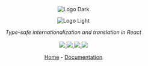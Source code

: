 <div align="center">

  ![Logo Dark](https://www.i18nifty.dev/banner_dark.png#gh-dark-mode-only)

</div>  

<div align="center">

  ![Logo Light](https://www.i18nifty.dev/banner_light.png#gh-light-mode-only)

</div>  

<p align="center">
    <i>Type-safe internationalization and translation in React</i>
    <br>
    <br>
    <a href="https://github.com/garronej/i18nifty/actions">
      <img src="https://github.com/garronej/i18nifty/workflows/ci/badge.svg?branch=main">
    </a>
    <a href="https://bundlephobia.com/package/i18nifty">
      <img src="https://img.shields.io/bundlephobia/minzip/i18nifty">
    </a>
    <a href="https://www.npmjs.com/package/i18nifty">
      <img src="https://img.shields.io/npm/dw/i18nifty">
    </a>
    <a href="https://github.com/garronej/i18nifty/blob/main/LICENSE">
      <img src="https://img.shields.io/npm/l/i18nifty">
    </a>
</p>

<p align="center">
  <a href="https://www.i18nifty.dev">Home</a>
  -
  <a href="https://docs.i18nifty.dev">Documentation</a>
</p>

